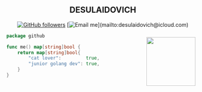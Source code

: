<div align="center">
<h2 style="text-transform:uppercase">desulaidovich</h2>

[![GitHub followers](https://img.shields.io/github/followers/desulaidovich?style=flat-square&labelColor=%20)](https://github.com/desulaidovich)
[![Email me](https://img.shields.io/static/v1.svg?style=flat-square&label=Email%20me&labelColor=blueviolet&message=:email:)](mailto:desulaidovich@icloud.com)

</div>

<img style="margin: 10px;" align="right" src="https://media.tenor.com/QUSMUwP4DX4AAAAi/plink-cat-blink.gif" width="128">

```go
package github

func me() map[string]bool {
	return map[string]bool{
		"cat lover":         true,
		"junior golang dev": true,
	}
}

```

